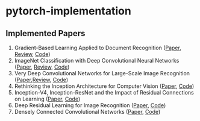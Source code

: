 # pytorch-implementation
## Implemented Papers
1. Gradient-Based Learning Applied to Document Recognition ([Paper](http://yann.lecun.com/exdb/publis/pdf/lecun-01a.pdf), [Review](https://jjuon.tistory.com/21), [Code](https://github.com/JJuOn/pytorch-implementation/blob/main/1.LeNet5.ipynb))  
2. ImageNet Classification with Deep Convolutional Neural Networks ([Paper](https://papers.nips.cc/paper/2012/hash/c399862d3b9d6b76c8436e924a68c45b-Abstract.html), [Review](https://jjuon.tistory.com/22), [Code](https://github.com/JJuOn/pytorch-implementation/blob/main/2.AlexNet.ipynb))  
3. Very Deep Convolutional Networks for Large-Scale Image Recognition ([Paper](https://arxiv.org/abs/1409.1556),[Review](https://jjuon.tistory.com/23), [Code](https://github.com/JJuOn/pytorch-implementation/blob/main/3.VGG.ipynb))
4. Rethinking the Inception Architecture for Computer Vision ([Paper](https://arxiv.org/abs/1512.00567), [Code](https://github.com/JJuOn/pytorch-implementation/blob/main/4.Inception_V3.ipynb))
5. Inception-V4, Inception-ResNet and the Impact of Residual Connections on Learning ([Paper](https://arxiv.org/abs/1602.07261), [Code](https://github.com/JJuOn/pytorch-implementation/blob/main/5.Inception_V4.ipynb))
6. Deep Residual Learning for Image Recognition ([Paper](https://arxiv.org/abs/1512.03385), [Code](https://github.com/JJuOn/pytorch-implementation/blob/main/6.ResNet18.ipynb))
7. Densely Connected Convolutional Networks ([Paper](https://arxiv.org/abs/1608.06993), [Code](https://github.com/JJuOn/pytorch-implementation/blob/main/7.DenseNet121.ipynb))
